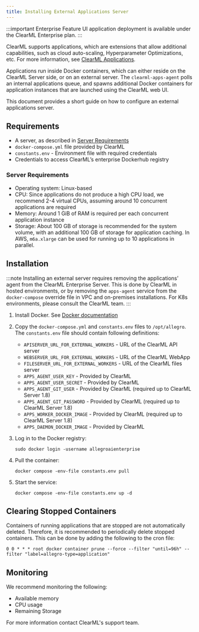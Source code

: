 ```yaml
---
title: Installing External Applications Server
---
```


:::important Enterprise Feature
UI application deployment is available under the ClearML Enterprise plan.
:::

ClearML supports applications, which are extensions that allow additional capabilities, such as cloud auto-scaling, 
Hyperparameter Optimizations, etc. For more information, see [ClearML Applications](../../webapp/applications/apps_overview.md).

Applications run inside Docker containers, which can either reside on the ClearML Server side, or on an external server. 
The `clearml-apps-agent` polls an internal applications queue, and spawns additional Docker containers for application 
instances that are launched using the ClearML web UI. 

This document provides a short guide on how to configure an external applications server.

## Requirements

* A server, as described in [Server Requirements](#server-requirements)
* `docker-compose.yml` file provided by ClearML
* `constants.env` - Environment file with required credentials 
* Credentials to access ClearML’s enterprise Dockerhub registry

### Server Requirements

* Operating system: Linux-based
* CPU: Since applications do not produce a high CPU load, we recommend 2-4 virtual CPUs, assuming around 10 concurrent 
  applications are required
* Memory: Around 1 GiB of RAM is required per each concurrent application instance
* Storage: About 100 GB of storage is recommended for the system volume, with an additional 100 GB of storage for 
  application caching. In AWS, `m6a.xlarge` can be used for running up to 10 applications in parallel.

## Installation

:::note
Installing an external server requires removing the applications’ agent from the ClearML Enterprise Server. This 
is done by ClearML in hosted environments, or by removing the `apps-agent` service from the `docker-compose` override 
file in VPC and on-premises installations. For K8s environments, please consult the ClearML team.
:::

1. Install Docker. See [Docker documentation](https://docs.docker.com/engine/install/ubuntu/) 
1. Copy the `docker-compose.yml` and `constants.env` files to `/opt/allegro`. The
   `constants.env` file should contain following definitions:
    
   * `APISERVER_URL_FOR_EXTERNAL_WORKERS` - URL of the ClearML API server
   * `WEBSERVER_URL_FOR_EXTERNAL_WORKERS` - URL of the ClearML WebApp
   * `FILESERVER_URL_FOR_EXTERNAL_WORKERS` - URL of the ClearML files server
   * `APPS_AGENT_USER_KEY` - Provided by ClearML
   * `APPS_AGENT_USER_SECRET` - Provided by ClearML
   * `APPS_AGENT_GIT_USER` - Provided by ClearML (required up to ClearML Server 1.8)
   * `APPS_AGENT_GIT_PASSWORD` - Provided by ClearML (required up to ClearML Server 1.8)
   * `APPS_WORKER_DOCKER_IMAGE` - Provided by ClearML (required up to ClearML Server 1.8)
   * `APPS_DAEMON_DOCKER_IMAGE` - Provided by ClearML
   
1. Log in to the Docker registry:
    
   ```
   sudo docker login -username allegroaienterprise
   ```

1. Pull the container:

   ```
   docker compose -env-file constants.env pull
   ```

1. Start the service:

   ```
   docker compose -env-file constants.env up -d
   ```


## Clearing Stopped Containers
Containers of running applications that are stopped are not automatically deleted. Therefore, it is recommended to 
periodically delete stopped containers. This can be done by adding the following to the cron file:

```
0 0 * * * root docker container prune --force --filter "until=96h" --filter "label=allegro-type=application"
```

## Monitoring
We recommend monitoring the following:
* Available memory
* CPU usage
* Remaining Storage

For more information contact ClearML's support team.


